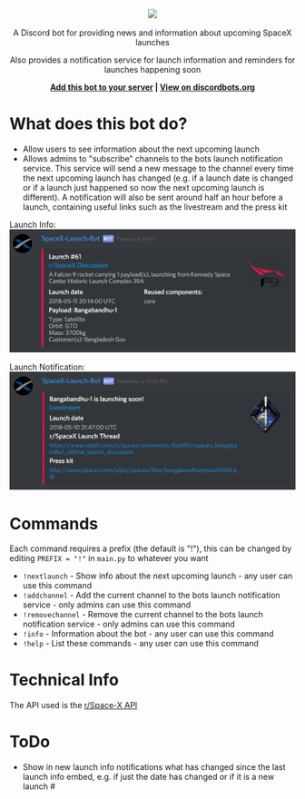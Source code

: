 <p align="center">
<img width="400" src="https://discordbots.org/api/widget/411618411169447950.svg" href='https://discordbots.org/bot/411618411169447950'>
</p>

<p align="center">
A Discord bot for providing news and information about upcoming SpaceX launches
</p>
<p align="center">
Also provides a notification service for launch information and reminders for launches happening soon
</p>

<p align="center"><b><a href="https://discordapp.com/oauth2/authorize?client_id=411618411169447950&scope=bot&permissions=248896">Add this bot to your server</a> | <a href="https://discordbots.org/bot/411618411169447950">View on discordbots.org</a></b></p>

# What does this bot do?

 - Allow users to see information about the next upcoming launch
 - Allows admins to "subscribe" channels to the bots launch notification service. This service will send a new message to the channel every time the next upcoming launch has changed (e.g. if a launch date is changed or if a launch just happened so now the next upcoming launch is different). A notification will also be sent around half an hour before a launch, containing useful links such as the livestream and the press kit

Launch Info:
</br>
![LaunchInfo](screenshots/launchInfo.png)

Launch Notification:
</br>
![LaunchNotif](screenshots/launchNotif.png)

# Commands

Each command requires a prefix (the default is "!"), this can be changed by editing `PREFIX = "!"` in `main.py` to whatever you want

 - `!nextlaunch` - Show info about the next upcoming launch - any user can use this command
 - `!addchannel` - Add the current channel to the bots launch notification service - only admins can use this command
 - `!removechannel` - Remove the current channel to the bots launch notification service - only admins can use this command
 - `!info` - Information about the bot - any user can use this command
 - `!help` - List these commands - any user can use this command
 
 # Technical Info
 
 The API used is the [r/Space-X API](https://github.com/r-spacex/SpaceX-API)

# ToDo

 - Show in new launch info notifications what has changed since the last launch info embed, e.g. if just the date has changed or if it is a new launch #
